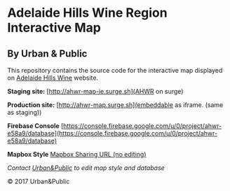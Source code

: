 Adelaide Hills Wine Region Interactive Map
===

By Urban & Public
---

This repository contains the source code for the interactive map displayed on [Adelaide Hills Wine](http://adelaidehillswine.com.au/region) website.

**Staging site:**
[http://ahwr-map-ie.surge.sh](AHWR on surge)

**Production site:** 
[http://ahwr-map.surge.sh](embeddable as iframe. (same as staging))

**Firebase Console**
[https://console.firebase.google.com/u/0/project/ahwr-e58a9/database](https://console.firebase.google.com/u/0/project/ahwr-e58a9/database)

**Mapbox Style**
[Mapbox Sharing URL (no editing)](https://api.mapbox.com/styles/v1/edanweis/cj2iddj93001k2rph61u9lw6f.html?title=true&access_token=pk.eyJ1IjoiZWRhbndlaXMiLCJhIjoiY2lmMTVtdWQ0MDRsOHNkbTV2OXd3cDNwNiJ9.MxWj73wGNEvrPSjsh6TJjw#11.5/-34.980547/138.887153/0)

*Contact [Urban&Public](edan.weis@aspect.net.au) to edit map style and database*

© 2017 Urban&Public